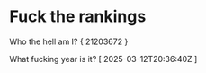 # Fuck the rankings

Who the hell am I?
{ 21203672 }

What fucking year is it?
[ 2025-03-12T20:36:40Z ]
